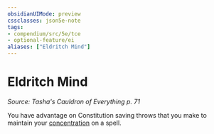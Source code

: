 ```yaml
---
obsidianUIMode: preview
cssclasses: json5e-note
tags:
- compendium/src/5e/tce
- optional-feature/ei
aliases: ["Eldritch Mind"]
---
```

# Eldritch Mind
*Source: Tasha's Cauldron of Everything p. 71* 

You have advantage on Constitution saving throws that you make to maintain your [concentration](../../Rules%20&%20Options/5e%20Rules/conditions.md##concentration) on a spell.